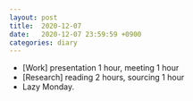 ```yaml
---
layout: post
title:  2020-12-07
date:   2020-12-07 23:59:59 +0900
categories: diary
---
```


- [Work] presentation 1 hour, meeting 1 hour
- [Research] reading 2 hours, sourcing 1 hour
- Lazy Monday.
